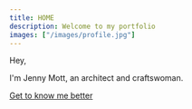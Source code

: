 ```yaml
---
title: HOME
description: Welcome to my portfolio
images: ["/images/profile.jpg"]
---
```


Hey,

I'm Jenny Mott, an architect and craftswoman.

[Get to know me better](/about "Get to know me better")

